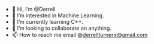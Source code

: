 - 👋 Hi, I’m @Derrell
- 👀 I’m interested in Machine Learning.
- 🌱 I’m currently learning C++.
- 💞️ I’m looking to collaborate on anything.
- 📫 How to reach me email @derrellturnerjr@gmail.com

<!---
DerrellT/DerrellT is a ✨ special ✨ repository because its `README.md` (this file) appears on your GitHub profile.
You can click the Preview link to take a look at your changes.
--->
